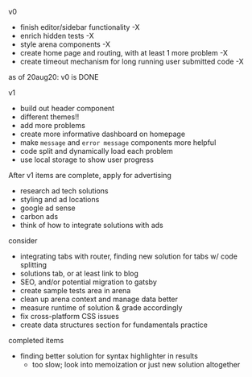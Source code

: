 v0

- finish editor/sidebar functionality -X
- enrich hidden tests -X
- style arena components -X
- create home page and routing, with at least 1 more problem -X
- create timeout mechanism for long running user submitted code -X

as of 20aug20: v0 is DONE

v1

- build out header component
- different themes!!
- add more problems
- create more informative dashboard on homepage
- make `message` and `error message` components more helpful
- code split and dynamically load each problem
- use local storage to show user progress

After v1 items are complete, apply for advertising

- research ad tech solutions
- styling and ad locations
- google ad sense
- carbon ads
- think of how to integrate solutions with ads

consider

- integrating tabs with router, finding new solution for tabs w/ code splitting
- solutions tab, or at least link to blog
- SEO, and/or potential migration to gatsby
- create sample tests area in arena
- clean up arena context and manage data better
- measure runtime of solution & grade accordingly
- fix cross-platform CSS issues
- create data structures section for fundamentals practice

completed items

- finding better solution for syntax highlighter in results
  - too slow; look into memoization or just new solution altogether
